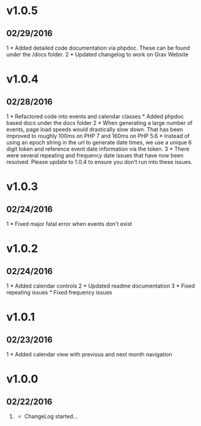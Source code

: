 # v1.0.5
## 02/29/2016

1 [](#new)
	* Added detailed code documentation via phpdoc. These can be found under the /docs folder.
2 [](#bugfixes)
	* Updated changelog to work on Grav Website

# v1.0.4
## 02/28/2016

1 [](#new)
	* Refactored code into events and calendar classes
	* Added phpdoc based docs under the docs folder
2 [](#improved)
	* When generating a large number of events, page load speeds would drastically slow down. That has been improved to roughly 100ms on PHP 7 and 160ms on PHP 5.6
	* Instead of using an epoch string in the url to generate date times, we use a unique 6 digit token and reference event date information via the 
	token.
3 [](#bugfixes) 
	* There were several repeating and frequency date issues that have now been resolved. Please update to 1.0.4 to ensure you don't run into these issues.

# v1.0.3
## 02/24/2016

1 [](#bugfixes)
	* Fixed major fatal error when events don't exist

# v1.0.2
## 02/24/2016

1 [](#new)
	* Added calendar controls
2 [](#improved)
	* Updated readme documentation
3 [](#bugfixes)
	* Fixed repeating issues
	* Fixed frequency issues

# v1.0.1
## 02/23/2016

1 [](#new)
	* Added calendar view with previous and next month navigation

# v1.0.0
## 02/22/2016

1. [](#new)
    * ChangeLog started...